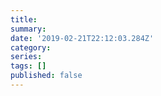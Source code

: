 ```yaml
---
title:
summary:
date: '2019-02-21T22:12:03.284Z'
category:
series:
tags: []
published: false
---
```

